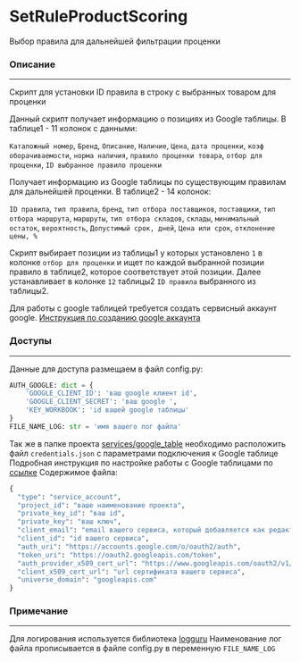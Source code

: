 # SetRuleProductScoring
Выбор правила для дальнейшей фильтрации проценки

### Описание

------------
Скрипт для установки ID правила в строку с выбранных товаром для проценки

Данный скрипт получает информацию о позициях из Google таблицы.
В таблице1 - 11 колонок с данными:

`Каталожный номер`,	`Бренд`, `Описание`, `Наличие`, `Цена`, `дата проценки`, `коэф оборачиваемости`,
`норма наличия`, `правило проценки товара`, `отбор для проценки`, `ID выбранное правило проценки`

Получает информацию из Google таблицы по существующим правилам для дальнейшей проценки.
В таблице2 - 14 колонок:

`ID правила`, `тип правила`, `бренд`, `тип отбора поставщиков`, `поставщики`, `тип отбора маршрута`, 
`маршруты`, `тип отбора складов`, `склады`, `минимальный остаток`, `вероятность`, 
`Допустимый срок, дней`, `Цена или срок`, `отклонение цены, %`

Скрипт выбирает позиции из таблицы1 у которых установлено `1` в колонке `отбор для проценки` и ищет 
по каждой выбранной позиции правило в таблице2,  которое соответствует этой позиции. Далее устанавливает 
в колонке `12` таблицы2 `ID правила` выбранного из таблицы2.

Для работы с google таблицей требуется создать сервисный аккаунт google.
[Инструкция по созданию google аккаунта](https://dvsemenov.ru/google-tablicy-i-python-podrobnoe-rukovodstvo-s-primerami/)

### Доступы

------------

Данные для доступа размещаем в файл config.py:    
```python
AUTH_GOOGLE: dict = {
    'GOOGLE_CLIENT_ID': 'ваш google клиент id',
    'GOOGLE_CLIENT_SECRET': 'ваш google ',
    'KEY_WORKBOOK': 'id вашей google таблицы'
}
FILE_NAME_LOG: str = 'имя вашего лог файла'
```
Так же в папке проекта [services/google_table](services/google_table) необходимо расположить файл 
`credentials.json` с параметрами подключения к Google таблице
Подробная инструкция по настройке работы с Google таблицами по 
[ссылке](https://dvsemenov.ru/google-tablicy-i-python-podrobnoe-rukovodstvo-s-primerami/)
Содержимое файла:
```python
{
  "type": "service_account",
  "project_id": "ваше наименование проeкта",
  "private_key_id": "ваш id",
  "private_key": "ваш ключ",
  "client_email": "email вашего сервиса, который добавляется как редактор к google таблице",
  "client_id": "id вашего сервиса",
  "auth_uri": "https://accounts.google.com/o/oauth2/auth",
  "token_uri": "https://oauth2.googleapis.com/token",
  "auth_provider_x509_cert_url": "https://www.googleapis.com/oauth2/v1/certs",
  "client_x509_cert_url": "url сертификата вашего сервиса",
  "universe_domain": "googleapis.com"
}
```

### Примечание 

------------
Для логирования используется библиотека [logguru](https://loguru.readthedocs.io/en/stable/overview.html)
Наименование лог файла прописывается в файле config.py в переменную `FILE_NAME_LOG`